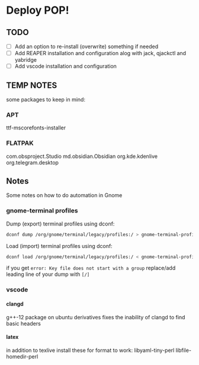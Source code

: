 # Deploy POP!

## TODO
- [ ] Add an option to re-install (overwrite) something if needed
- [ ] Add REAPER installation and configuration alog with jack, qjackctl and yabridge
- [ ] Add vscode installation and configuration

## TEMP NOTES
some packages to keep in mind:
### APT
ttf-mscorefonts-installer
### FLATPAK
com.obsproject.Studio
md.obsidian.Obsidian
org.kde.kdenlive
org.telegram.desktop


## Notes
Some notes on how to do automation in Gnome

### gnome-terminal profiles
Dump (export) terminal profiles using dconf: 
```bash
dconf dump /org/gnome/terminal/legacy/profiles:/ > gnome-terminal-profiles.dconf
```
Load (import) terminal profiles using dconf:
```bash
dconf load /org/gnome/terminal/legacy/profiles:/ < gnome-terminal-profiles.dconf
```
if you get `error: Key file does not start with a group` replace/add leading line of your dump with `[/]`

### vscode 
#### clangd
g++-12 package on ubuntu derivatives fixes the inability of clangd to find basic headers
#### latex
in addition to texlive install these for format to work:
libyaml-tiny-perl
libfile-homedir-perl
